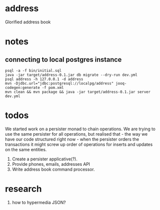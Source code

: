 # address
Glorified address book

# notes
## connecting to local postgres instance
```
psql -a -f bin/initial.sql
java -jar target/address-0.1.jar db migrate --dry-run dev.yml
psql address -h 127.0.0.1 -d address
mvn -Djdbc.url="jdbc:postgresql://localpg/address" jooq-codegen:generate -f pom.xml
mvn clean && mvn package && java -jar target/address-0.1.jar server dev.yml
```

# todos
We started work on a persister monad to chain operations. We are trying to use the same persister for all operations, but realised
that - the way we have our code structured right now - when the persister orders the transactions it might screw up order of operations
for inserts and updates on the same entities.
1) Create a persister applicative(?).
2) Provide phones, emails, addresses API
3) Write address book command processor.

# research
1) how to hypermedia JSON?
